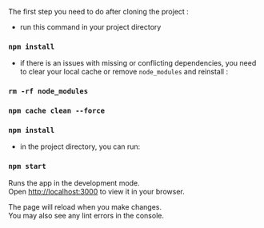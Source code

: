 The first step you need to do after cloning the project :
- run this command in your project directory

### `npm install`

- if there is an issues with missing or conflicting dependencies, you need to clear your local cache or remove `node_modules` and reinstall :

### `rm -rf node_modules`
### `npm cache clean --force`
### `npm install`
  
- in the project directory, you can run:

### `npm start`

Runs the app in the development mode.\
Open [http://localhost:3000](http://localhost:3000) to view it in your browser.

The page will reload when you make changes.\
You may also see any lint errors in the console.
